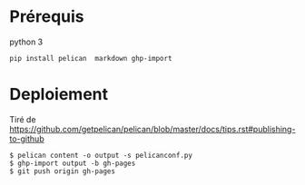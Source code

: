 # Prérequis

python 3

```
pip install pelican  markdown ghp-import 
```

# Deploiement

Tiré de https://github.com/getpelican/pelican/blob/master/docs/tips.rst#publishing-to-github

```
$ pelican content -o output -s pelicanconf.py
$ ghp-import output -b gh-pages
$ git push origin gh-pages
```


